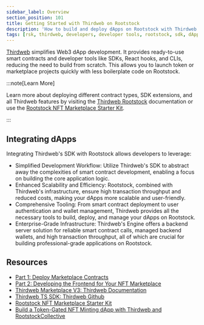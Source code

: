 ```yaml
---
sidebar_label: Overview
section_position: 101 
title: Getting Started with Thirdweb on Rootstock
description: 'How to build and deploy dApps on Rootstock with Thirdweb'
tags: [rsk, thirdweb, developers, developer tools, rootstock, sdk, dApps, smart contracts]
---
```


[Thirdweb](https://thirdweb.com/rootstock) simplifies Web3 dApp development. It provides ready-to-use smart contracts and developer tools like SDKs, React hooks, and CLIs, reducing the need to build from scratch. This allows you to launch token or marketplace projects quickly with less boilerplate code on Rootstock.

:::note[Learn More]

Learn more about deploying different contract types, SDK extensions, and all Thirdweb features by visiting the [Thirdweb Rootstock](https://thirdweb.com/rootstock) documentation or use the [Rootstock NFT Marketplace Starter Kit](https://github.com/rsksmart/rsk-thirdweb-marketplace).

:::

## Integrating dApps

Integrating Thirdweb's SDK with Rootstock allows developers to leverage:

- Simplified Development Workflow: Utilize Thirdweb's SDK to abstract away the complexities of smart contract development, enabling a focus on building the core application logic.
- Enhanced Scalability and Efficiency: Rootstock, combined with Thirdweb's infrastructure, ensure high transaction throughput and reduced costs, making your dApps more scalable and user-friendly.
- Comprehensive Tooling: From smart contract deployment to user authentication and wallet management, Thirdweb provides all the necessary tools to build, deploy, and manage your dApps on Rootstock.
- Enterprise-Grade Infrastructure: Thirdweb's Engine offers a backend server solution for reliable smart contract calls, managed backend wallets, and high transaction throughput, all of which are crucial for building professional-grade applications on Rootstock.

## Resources
- [Part 1: Deploy Marketplace Contracts](/developers/smart-contracts/thirdweb/deploy-marketplace-contracts)
- [Part 2: Developing the Frontend for Your NFT Marketplace](/developers/smart-contracts/thirdweb/nft-marketplace-frontend)
- [Thirdweb Marketplace V3: Thirdweb Documentation](https://thirdweb.com/thirdweb.eth/MarketplaceV3)
- [Thirdweb TS SDK: Thirdweb Github](https://github.com/thirdweb-dev/js/tree/main#readme)
- [Rootstock NFT Marketplace Starter Kit](https://github.com/rsksmart/rsk-thirdweb-marketplace)
- [Build a Token-Gated NFT Minting dApp with Thirdweb and RootstockCollective](/resources/tutorials/tokengated-nft-minting)